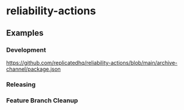 # reliability-actions


## Examples

### Development

https://github.com/replicatedhq/reliability-actions/blob/main/archive-channel/package.json

### Releasing
### Feature Branch Cleanup
